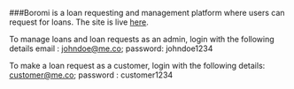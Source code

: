 ###Boromi​ is a loan requesting and management platform where users can request for loans.
The site is  live [here](https://gifted-volhard-9d0da6.netlify.app/).

To manage loans and loan requests as an admin, login with the following details
email : johndoe@me.co; password: johndoe1234


To make a loan request as a customer, login with the following details: customer@me.co; password : customer1234